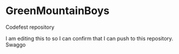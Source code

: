 # GreenMountainBoys
Codefest repository

I am editing this to so I can confirm that I can push to this repository. Swaggo
